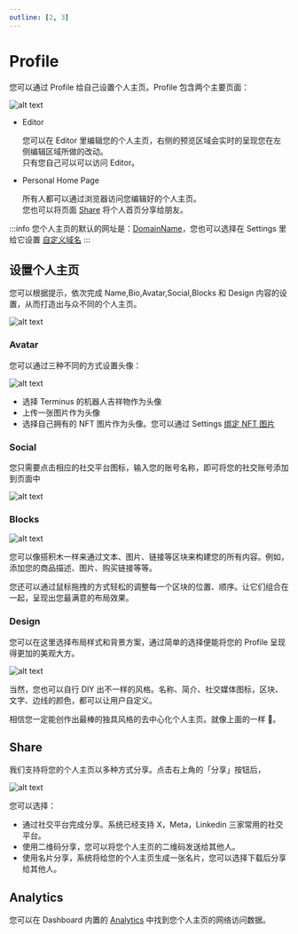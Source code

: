 ```yaml
---
outline: [2, 3]
---
```


# Profile

您可以通过 Profile 给自己设置个人主页。Profile 包含两个主要页面：

![alt text](/images/how-to/terminus/profile_preview.jpg)

- Editor

  您可以在 Editor 里编辑您的个人主页，右侧的预览区域会实时的呈现您在左侧编辑区域所做的改动。<br>
  只有您自己可以可以访问 Editor。

- Personal Home Page

  所有人都可以通过浏览器访问您编辑好的个人主页。<br>
  您也可以将页面 [Share](#share) 将个人首页分享给朋友。

:::info
您个人主页的默认的网址是：[DomainName](../../overview/snowinning/terminus-name.md#domainname)，您也可以选择在 Settings 里给它设置 [自定义域名](./settings/application.md#custom-domain)
:::

## 设置个人主页

您可以根据提示，依次完成 Name,Bio,Avatar,Social,Blocks 和 Design 内容的设置，从而打造出与众不同的个人主页。

![alt text](/images/how-to/terminus/profile.jpg)

### Avatar

您可以通过三种不同的方式设置头像：

![alt text](/images/how-to/terminus/profile_avatar_setting.jpg)

- 选择 Terminus 的机器人吉祥物作为头像
- 上传一张图片作为头像
- 选择自己拥有的 NFT 图片作为头像。您可以通过 Settings [绑定 NFT 图片](./settings/integration.md#terminus-space-账号)

### Social

您只需要点击相应的社交平台图标，输入您的账号名称，即可将您的社交账号添加到页面中

![alt text](/images/how-to/terminus/profile_social.jpg)

### Blocks

![alt text](/images/how-to/terminus/profile_blocks.jpg)

您可以像搭积木一样来通过文本、图片、链接等区块来构建您的所有内容。例如，添加您的商品描述、图片、购买链接等等。

您还可以通过鼠标拖拽的方式轻松的调整每一个区块的位置、顺序。让它们组合在一起，呈现出您最满意的布局效果。

### Design

您可以在这里选择布局样式和背景方案，通过简单的选择便能将您的 Profile 呈现得更加的美观大方。

![alt text](/images/how-to/terminus/profile_backdrop.jpg)

当然，您也可以自行 DIY 出不一样的风格。名称、简介、社交媒体图标，区块、文字、边线的颜色，都可以让用户自定义。

相信您一定能创作出最棒的独具风格的去中心化个人主页。就像上面的一样 🤡。

## Share

我们支持将您的个人主页以多种方式分享。点击右上角的「分享」按钮后，

![alt text](/images/how-to/terminus/profile_share.jpg)

您可以选择：

- 通过社交平台完成分享。系统已经支持 X，Meta，Linkedin 三家常用的社交平台。
- 使用二维码分享，您可以将您个人主页的二维码发送给其他人。
- 使用名片分享，系统将给您的个人主页生成一张名片，您可以选择下载后分享给其他人。

## Analytics

您可以在 Dashboard 内置的 [Analytics](./dashboard/index.md#analytics) 中找到您个人主页的网络访问数据。
